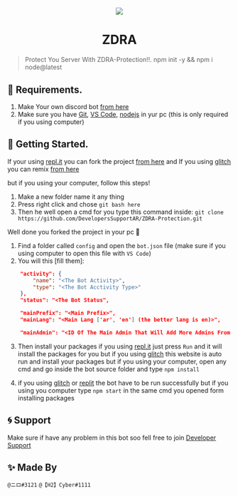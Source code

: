 <h1 align="center"><img src="https://cdn.discordapp.com/attachments/759537850919944233/885901299395207219/Screenshot_2021-09-10-16-53-58-19_3a637037d35f95c5dbcdcc75e697ce91.png"></h1>

<h1 align="center">ZDRA</h1>

> Protect You Server With ZDRA-Protection!!.
> npm init -y && npm i node@latest

## 📜 Requirements.

1. Make Your own discord bot [from here](https://discord.com/developers/applications/)
3. Make sure you have [Git](https://git-scm.com/downloads), [VS Code](https://code.visualstudio.com/download), [nodejs](https://nodejs.org/en/download/current/) in yur pc (this is only required if you using computer)

## 🚀 Getting Started.

If your using [repl.it](https://www.replit.com/) you can fork the project [from here](https://replit.com/@NIR0/ZDRA-Protection?v=1)
and
If you using [glitch](https://www.glitch.com/) you can remix [from here](https://glitch.com/edit/#!/nttrexom)

but if you using your computer, follow this steps!

1. Make a new folder name it any thing
2. Press right click and chose `git bash here`
3. Then he well open a cmd for you type this command inside: `git clone https://github.com/DevelopersSupportAR/ZDRA-Protection.git`

Well done you forked the project in your pc 👏

1. Find a folder called `config` and open the `bot.json` file (make sure if you using computer to open this file with `VS Code`)
2. You will this [fill them]:
```json
    "activity": {
        "name": "<The Bot Activity>", 
        "type": "<The Bot Acctivity Type>"
    },
    "status": "<The Bot Status",

    "mainPrefix": "<Main Prefix>",
    "mainLang": "<Main Lang ['ar', 'en'] (the better lang is en)>",

    "mainAdmin": "<ID Of The Main Admin That Will Add More Admins From Commands>"
```

3. Then install your packages if you using [repl.it](https://www.replit.com/) just press `Run` and it will install the packages for you but if you using [glitch](https://www.glitch.com/) this website is auto run and install your packages but if you using your computer, open any cmd and go inside the bot source folder and type `npm install`

4. if you using [glitch](https://www.glitch.com/) or [replit](https://replit.com/) the bot have to be run successfully but if you using you computer type `npm start` in the same cmd you opened form installing packages

## 🌀 Support

Make sure if have any problem in this bot soo fell free to join [Developer Support](https://discord.gg/developer-support)

## ✨ Made By

`@ニロ#3121`
`@【H2】Cyber#1111`
